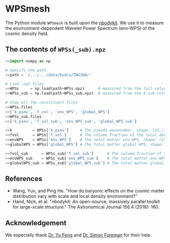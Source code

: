 # WPSmesh
The Python module `WPSmesh` is built upon the [nbodykit](https://nbodykit.readthedocs.io/en/latest/). We use it to measure the environment-dependent Wavelet Power Spectrum (env-WPS) of the cosmic density field. 

## The contents of `WPSs(_sub).npz`
```Python
>>import numpy as np

# Specify the path
>>path = '/.../.../data/hydro/TNG300/'

# Load .npz files
>>WPSs     = np.load(path+WPSs.npz)      # measured from the full volume
>>WPSs_sub = np.load(path+WPSs_sub.npz)  # measured from the 8 sub-volumes

# View all the constituent files
>>WPSs.files
>>['k_pseu', 'f_vol', 'env_WPS', 'global_WPS']
>>WPSs_sub.files
>>['k_pseu', 'f_vol_sub', 'env_WPS_sub', 'global_WPS_sub']

>>k         = WPSs['k_pseu']     # The pseudo wavenumber, shape: (25,), unit: h/Mpc
>>fvol      = WPSs['f_vol']      # The volume fraction of the local density environment, shape: (8,)
>>envWPS    = WPSs['env_WPS']    # The total matter env-WPS, shape: (25,8), unit: (Mpc/h)^3
>>globalWPS = WPSs['global_WPS'] # The total matter global-WPS, shape: (25,), unit: (Mpc/h)^3

>>fvol_sub      = WPSs_sub['f_vol_sub']      # The volume fraction of the local density environment, shape: (8,8)
>>envWPS_sub    = WPSs_sub['env_WPS_sub']    # The total matter env-WPS, shape: (25,8,8), unit: (Mpc/h)^3
>>globalWPS_sub = WPSs_sub['global_WPS_sub'] # The total matter global-WPS, shape: (25,8), unit: (Mpc/h)^3
```

## References

- Wang, Yun, and Ping He. "How do baryonic effects on the cosmic matter distribution vary with scale and local density environment?" 
- Hand, Nick, et al. "nbodykit: An open-source, massively parallel toolkit for large-scale structure." The Astronomical Journal 156.4 (2018): 160.

## Acknowledgement

We especially thank [Dr. Yu Feng](https://github.com/rainwoodman) and [Dr. Simon Foreman](https://github.com/sjforeman) for their help.
